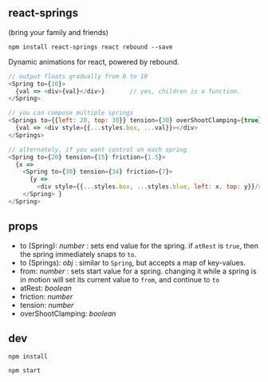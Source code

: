 react-springs
---

(bring your family and friends)

`npm install react-springs react rebound --save`

Dynamic animations for react, powered by rebound.

```js
// output floats gradually from 0 to 10
<Spring to={10}>
  {val => <div>{val}</div>}       // yes, children is a function.
</Spring>

// you can compose multiple springs
<Springs to={{left: 20, top: 30}} tension={30} overShootClamping={true}>
  {val => <div style={{...styles.box, ...val}}></div>
</Springs>

// alternately, if you want control on each spring
<Spring to={20} tension={15} friction={1.5}>
  {x =>
    <Spring to={30} tension={34} friction={7}>
      {y =>
        <div style={{...styles.box, ...styles.blue, left: x, top: y}}/> }
    </Spring> }
</Spring>
```

props
---

- to (Spring): *number* : sets end value for the spring. if `atRest` is `true`, then the spring immediately snaps to `to`.
- to (Springs): *obj* : similar to `Spring`, but accepts a map of key-values.
- from: *number* : sets start value for a spring. changing it while a spring is in motion will set its current value to `from`, and continue to `to`
- atRest: *boolean*
- friction: *number*
- tension: *number*
- overShootClamping: *boolean*

dev
---

`npm install`

`npm start`
